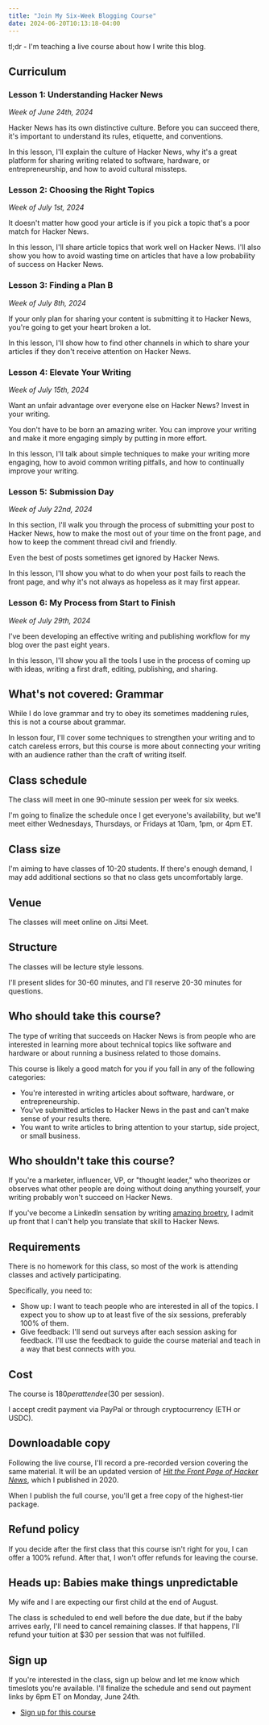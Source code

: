 ```yaml
---
title: "Join My Six-Week Blogging Course"
date: 2024-06-20T10:13:18-04:00
---
```


tl;dr - I'm teaching a live course about how I write this blog.

## Curriculum

### Lesson 1: Understanding Hacker News

_Week of June 24th, 2024_

Hacker News has its own distinctive culture. Before you can succeed there, it's important to understand its rules, etiquette, and conventions.

In this lesson, I'll explain the culture of Hacker News, why it's a great platform for sharing writing related to software, hardware, or entrepreneurship, and how to avoid cultural missteps.

### Lesson 2: Choosing the Right Topics

_Week of July 1st, 2024_

It doesn't matter how good your article is if you pick a topic that's a poor match for Hacker News.

In this lesson, I'll share article topics that work well on Hacker News. I'll also show you how to avoid wasting time on articles that have a low probability of success on Hacker News.

### Lesson 3: Finding a Plan B

_Week of July 8th, 2024_

If your only plan for sharing your content is submitting it to Hacker News, you're going to get your heart broken a lot.

In this lesson, I'll show how to find other channels in which to share your articles if they don't receive attention on Hacker News.

### Lesson 4: Elevate Your Writing

_Week of July 15th, 2024_

Want an unfair advantage over everyone else on Hacker News? Invest in your writing.

You don't have to be born an amazing writer. You can improve your writing and make it more engaging simply by putting in more effort.

In this lesson, I'll talk about simple techniques to make your writing more engaging, how to avoid common writing pitfalls, and how to continually improve your writing.

### Lesson 5: Submission Day

_Week of July 22nd, 2024_

In this section, I'll walk you through the process of submitting your post to Hacker News, how to make the most out of your time on the front page, and how to keep the comment thread civil and friendly.

Even the best of posts sometimes get ignored by Hacker News.

In this lesson, I'll show you what to do when your post fails to reach the front page, and why it's not always as hopeless as it may first appear.

### Lesson 6: My Process from Start to Finish

_Week of July 29th, 2024_

I've been developing an effective writing and publishing workflow for my blog over the past eight years.

In this lesson, I'll show you all the tools I use in the process of coming up with ideas, writing a first draft, editing, publishing, and sharing.

## What's not covered: Grammar

While I do love grammar and try to obey its sometimes maddening rules, this is not a course about grammar.

In lesson four, I'll cover some techniques to strengthen your writing and to catch careless errors, but this course is more about connecting your writing with an audience rather than the craft of writing itself.

## Class schedule

The class will meet in one 90-minute session per week for six weeks.

I'm going to finalize the schedule once I get everyone's availability, but we'll meet either Wednesdays, Thursdays, or Fridays at 10am, 1pm, or 4pm ET.

## Class size

I'm aiming to have classes of 10-20 students. If there's enough demand, I may add additional sections so that no class gets uncomfortably large.

## Venue

The classes will meet online on Jitsi Meet.

## Structure

The classes will be lecture style lessons.

I'll present slides for 30-60 minutes, and I'll reserve 20-30 minutes for questions.

## Who should take this course?

The type of writing that succeeds on Hacker News is from people who are interested in learning more about technical topics like software and hardware or about running a business related to those domains.

This course is likely a good match for you if you fall in any of the following categories:

- You're interested in writing articles about software, hardware, or entrepreneurship.
- You've submitted articles to Hacker News in the past and can't make sense of your results there.
- You want to write articles to bring attention to your startup, side project, or small business.

## Who shouldn't take this course?

If you're a marketer, influencer, VP, or "thought leader," who theorizes or observes what other people are doing without doing anything yourself, your writing probably won't succeed on Hacker News.

If you've become a LinkedIn sensation by writing [amazing broetry](https://www.buzzfeednews.com/article/ryanmac/why-are-these-posts-taking-over-your-linkedin-feed-because), I admit up front that I can't help you translate that skill to Hacker News.

## Requirements

There is no homework for this class, so most of the work is attending classes and actively participating.

Specifically, you need to:

- Show up: I want to teach people who are interested in all of the topics. I expect you to show up to at least five of the six sessions, preferably 100% of them.
- Give feedback: I'll send out surveys after each session asking for feedback. I'll use the feedback to guide the course material and teach in a way that best connects with you.

## Cost

The course is $180 per attendee ($30 per session).

I accept credit payment via PayPal or through cryptocurrency (ETH or USDC).

## Downloadable copy

Following the live course, I'll record a pre-recorded version covering the same material. It will be an updated version of [_Hit the Front Page of Hacker News_](https://hitthefrontpage.com/), which I published in 2020.

When I publish the full course, you'll get a free copy of the highest-tier package.

## Refund policy

If you decide after the first class that this course isn't right for you, I can offer a 100% refund. After that, I won't offer refunds for leaving the course.

## Heads up: Babies make things unpredictable

My wife and I are expecting our first child at the end of August.

The class is scheduled to end well before the due date, but if the baby arrives early, I'll need to cancel remaining classes. If that happens, I'll refund your tuition at $30 per session that was not fulfilled.

## Sign up

If you're interested in the class, sign up below and let me know which timeslots you're available. I'll finalize the schedule and send out payment links by 6pm ET on Monday, June 24th.

- [Sign up for this course](https://tally.so/r/n0MzMy)
